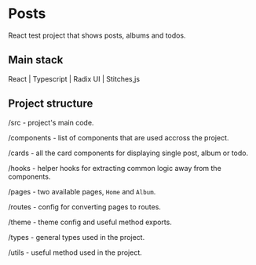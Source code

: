 # Posts

 React test project that shows posts, albums and todos.

## Main stack

React | Typescript | Radix UI | Stitches,js

## Project structure

/src - project's main code.

/components - list of components that are used accross the project.

/cards - all the card components for displaying single post, album or todo.

/hooks - helper hooks for extracting common logic away from the components.

/pages - two available pages, `Home` and `Album`.

/routes - config for converting pages to routes.

/theme - theme config and useful method exports.

/types - general types used in the project.

/utils - useful method used in the project.
